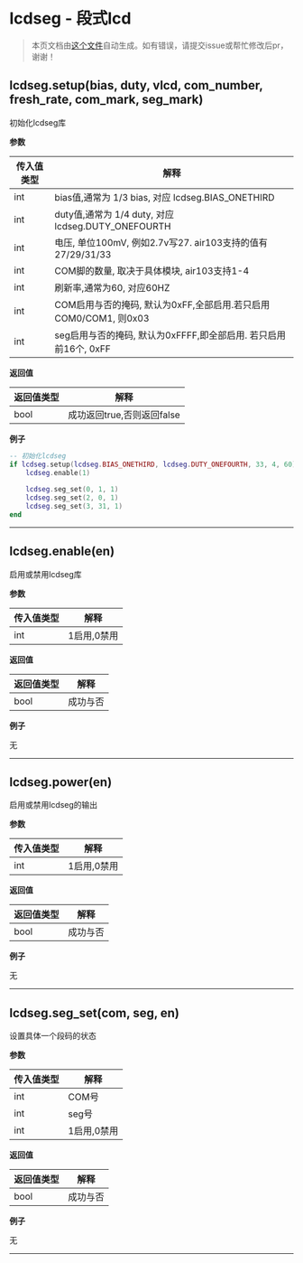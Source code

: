# lcdseg - 段式lcd

> 本页文档由[这个文件](https://gitee.com/openLuat/LuatOS/tree/master/luat/modules/luat_lib_lcdseg.c)自动生成。如有错误，请提交issue或帮忙修改后pr，谢谢！

## lcdseg.setup(bias, duty, vlcd, com_number, fresh_rate, com_mark, seg_mark)

初始化lcdseg库

**参数**

|传入值类型|解释|
|-|-|
|int|bias值,通常为 1/3 bias, 对应 lcdseg.BIAS_ONETHIRD|
|int|duty值,通常为 1/4 duty, 对应 lcdseg.DUTY_ONEFOURTH|
|int|电压, 单位100mV, 例如2.7v写27. air103支持的值有 27/29/31/33|
|int|COM脚的数量, 取决于具体模块, air103支持1-4|
|int|刷新率,通常为60, 对应60HZ|
|int|COM启用与否的掩码, 默认为0xFF,全部启用.若只启用COM0/COM1, 则0x03|
|int|seg启用与否的掩码, 默认为0xFFFF,即全部启用. 若只启用前16个, 0xFF|

**返回值**

|返回值类型|解释|
|-|-|
|bool|成功返回true,否则返回false|

**例子**

```lua
-- 初始化lcdseg
if lcdseg.setup(lcdseg.BIAS_ONETHIRD, lcdseg.DUTY_ONEFOURTH, 33, 4, 60) then
    lcdseg.enable(1)
    
    lcdseg.seg_set(0, 1, 1)
    lcdseg.seg_set(2, 0, 1)
    lcdseg.seg_set(3, 31, 1)
end

```

---

## lcdseg.enable(en)

启用或禁用lcdseg库

**参数**

|传入值类型|解释|
|-|-|
|int|1启用,0禁用|

**返回值**

|返回值类型|解释|
|-|-|
|bool|成功与否|

**例子**

无

---

## lcdseg.power(en)

启用或禁用lcdseg的输出

**参数**

|传入值类型|解释|
|-|-|
|int|1启用,0禁用|

**返回值**

|返回值类型|解释|
|-|-|
|bool|成功与否|

**例子**

无

---

## lcdseg.seg_set(com, seg, en)

设置具体一个段码的状态

**参数**

|传入值类型|解释|
|-|-|
|int|COM号|
|int|seg号|
|int|1启用,0禁用|

**返回值**

|返回值类型|解释|
|-|-|
|bool|成功与否|

**例子**

无

---

